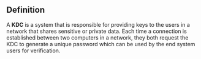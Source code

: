 ## Definition
A __KDC__ is a system that is responsible for providing keys to the users in a network that shares sensitive or private data. Each time a connection is established between two computers in a network, they both request the KDC to generate a unique password which can be used by the end system users for verification.